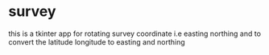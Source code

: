 # survey
this is a tkinter app for rotating survey coordinate i.e easting northing and to convert the latitude longitude to easting and northing 
